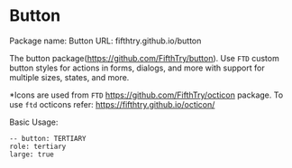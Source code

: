 # Button
Package name: Button URL: fifthtry.github.io/button

The button package(https://github.com/FifthTry/button). Use `FTD` custom button styles for actions in forms, dialogs, and more with support for multiple sizes, states, and more.

*Icons are used from `FTD` https://github.com/FifthTry/octicon package. To use `ftd` octicons refer: https://fifthtry.github.io/octicon/

Basic Usage:
```
-- button: TERTIARY
role: tertiary
large: true
```
